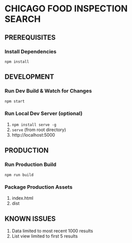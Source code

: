 # CHICAGO FOOD INSPECTION SEARCH

## PREREQUISITES
### Install Dependencies
`npm install`

## DEVELOPMENT
### Run Dev Build & Watch for Changes
`npm start`

### Run Local Dev Server (optional)
1. `npm install serve -g`
2. `serve` (from root directory)
3. http://localhost:5000

## PRODUCTION
### Run Production Build
`npm run build`

### Package Production Assets
1. index.html
2. dist

## KNOWN ISSUES
1. Data limited to most recent 1000 results
2. List view limited to first 5 results